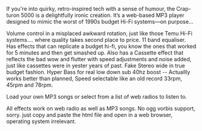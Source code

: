 If you're into quirky, retro-inspired tech with a sense of humour, the Crap-turon 5000 is a delightfully ironic creation. 
It’s a web-based MP3 player designed to mimic the worst of 1990s budget Hi-Fi systems—on purpose...

Volume control in a misplaced awkward rotation, just like those Temu Hi-Fi systems.... where quality takes second place to price. 
11 band equaliser. Has effects that can replicate a budget hi-fi, you know the ones that worked for 5 minutes and then get smashed up. 
Also has a Cassette effect that reflects the bad wow and flutter with speed adjustments and noise added, just like cassettes were in yester years of past. 
Fake Stereo wide in true budget fashion. 
Hyper Bass for real low down sub 40hz boost -- Actuallly works better than planned, 
Speed selectable like an old record 33rpm, 45rpm and 78rpm.

Load your own MP3 songs or select from a list of web radios to listen to.

All effects work on web radio as well as MP3 songs.
No ogg vorbis support, sorry.
just copy and paste the html file and open in a web browser, operating system irrelevant.
